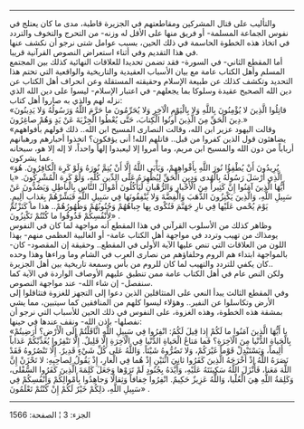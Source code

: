 ------------------------------------------------------------------------

والتأليب على قتال المشركين ومقاطعتهم في الجزيرة قاطبة، مدى ما كان يعتلج
في نفوس الجماعة المسلمة- أو فريق منها على الأقل له وزنه- من التحرج
والتخوف والتردد في اتخاذ هذه الخطوة الحاسمة في ذلك الحين، بسبب عوامل شتى
نرجو أن نكشف عنها في هذا التقديم وفي أثناء استعراض النصوص القرآنية
قريبا.  
أما المقطع الثاني- في السورة- فقد تضمن تحديدا للعلاقات النهائية كذلك بين
المجتمع المسلم وأهل الكتاب عامة مع بيان الأسباب العقيدية والتاريخية
والواقعية التي تحتم هذا التحديد وتكشف كذلك عن طبيعة الإسلام وحقيقته
المستقلة وعن انحراف أهل الكتاب عن دين الله الصحيح عقيدة وسلوكا بما
يجعلهم- في اعتبار الإسلام- ليسوا على دين الله الذي نزله لهم والذي به
صاروا أهل كتاب:  
«قاتِلُوا الَّذِينَ لا يُؤْمِنُونَ بِاللَّهِ وَلا بِالْيَوْمِ الْآخِرِ وَلا يُحَرِّمُونَ ما حَرَّمَ اللَّهُ
وَرَسُولُهُ وَلا يَدِينُونَ دِينَ الْحَقِّ مِنَ الَّذِينَ أُوتُوا الْكِتابَ، حَتَّى يُعْطُوا الْجِزْيَةَ عَنْ يَدٍ
وَهُمْ صاغِرُونَ.»  
«وقالت اليهود عزير ابن الله، وقالت النصارى المسيح ابن الله.. ذلك قولهم
بأفواههم يضاهئون قول الذين كفروا من قبل.. قاتلهم الله! أنى يؤفكون؟
اتخذوا أحبارهم ورهبانهم أرباباً من دون الله والمسيح ابن مريم، وما أمروا
إلا ليعبدوا إلهاً واحداً، لا إله إلا هو، سبحانه عما يشركون.  
«يُرِيدُونَ أَنْ يُطْفِؤُا نُورَ اللَّهِ بِأَفْواهِهِمْ، وَيَأْبَى اللَّهُ إِلَّا أَنْ يُتِمَّ نُورَهُ وَلَوْ كَرِهَ
الْكافِرُونَ. هُوَ الَّذِي أَرْسَلَ رَسُولَهُ بِالْهُدى وَدِينِ الْحَقِّ لِيُظْهِرَهُ عَلَى الدِّينِ كُلِّهِ، وَلَوْ
كَرِهَ الْمُشْرِكُونَ. «يا أَيُّهَا الَّذِينَ آمَنُوا إِنَّ كَثِيراً مِنَ الْأَحْبارِ وَالرُّهْبانِ لَيَأْكُلُونَ
أَمْوالَ النَّاسِ بِالْباطِلِ وَيَصُدُّونَ عَنْ سَبِيلِ اللَّهِ، وَالَّذِينَ يَكْنِزُونَ الذَّهَبَ وَالْفِضَّةَ وَلا
يُنْفِقُونَها فِي سَبِيلِ اللَّهِ فَبَشِّرْهُمْ بِعَذابٍ أَلِيمٍ. يَوْمَ يُحْمى عَلَيْها فِي نارِ جَهَنَّمَ
فَتُكْوى بِها جِباهُهُمْ وَجُنُوبُهُمْ وَظُهُورُهُمْ.. هذا ما كَنَزْتُمْ لِأَنْفُسِكُمْ فَذُوقُوا ما كُنْتُمْ
تَكْنِزُونَ» .  
وظاهر كذلك من الأسلوب القرآني في هذا المقطع أنه مواجهة لما كان في النفوس
يومذاك من تهيب وتردد في مواجهة أهل الكتاب عامة- أو الغالبية العظمى منهم-
بهذا اللون من العلاقات التي تنص عليها الآية الأولى في المقطع.. وحقيقة إن
المقصود- كان- بالمواجهة ابتداء هم الروم وحلفاؤهم من نصارى العرب في الشام
وما وراءها وهذا وحده كان يكفي للتردد والتهيب لما كان للروم من بأس وسمعة
تاريخية بين أهل الجزيرة..  
ولكن النص عام في أهل الكتاب عامة ممن تنطبق عليهم الأوصاف الواردة في
الآية كما سنفصل- إن شاء الله- عند مواجهة النصوص.  
وفي المقطع الثالث يبدأ النعي على المتثاقلين الذين دعوا إلى التجهز للغزوة
فتثاقلوا إلى الأرض وتكاسلوا عن النفير.. وهؤلاء ليسوا كلهم من المنافقين
كما سيتبين، مما يشي بمشقة هذه الخطوة، وهذه الغزوة، على النفوس في ذلك
الحين للأسباب التي نرجو أن نفصلها- بإذن الله- ونقف عندها في حينها:  
«يا أَيُّهَا الَّذِينَ آمَنُوا ما لَكُمْ إِذا قِيلَ لَكُمُ: انْفِرُوا فِي سَبِيلِ اللَّهِ اثَّاقَلْتُمْ إِلَى
الْأَرْضِ؟ أَرَضِيتُمْ بِالْحَياةِ الدُّنْيا مِنَ الْآخِرَةِ؟ فَما مَتاعُ الْحَياةِ الدُّنْيا فِي الْآخِرَةِ
إِلَّا قَلِيلٌ. إِلَّا تَنْفِرُوا يُعَذِّبْكُمْ عَذاباً أَلِيماً، وَيَسْتَبْدِلْ قَوْماً غَيْرَكُمْ، وَلا تَضُرُّوهُ
شَيْئاً. وَاللَّهُ عَلى كُلِّ شَيْءٍ قَدِيرٌ. إِلَّا تَنْصُرُوهُ فَقَدْ نَصَرَهُ اللَّهُ إِذْ أَخْرَجَهُ الَّذِينَ
كَفَرُوا ثانِيَ اثْنَيْنِ إِذْ هُما فِي الْغارِ، إِذْ يَقُولُ لِصاحِبِهِ: لا تَحْزَنْ إِنَّ اللَّهَ مَعَنا،
فَأَنْزَلَ اللَّهُ سَكِينَتَهُ عَلَيْهِ، وَأَيَّدَهُ بِجُنُودٍ لَمْ تَرَوْها وَجَعَلَ كَلِمَةَ الَّذِينَ كَفَرُوا
السُّفْلى، وَكَلِمَةُ اللَّهِ هِيَ الْعُلْيا، وَاللَّهُ عَزِيزٌ حَكِيمٌ. انْفِرُوا خِفافاً وَثِقالًا
وَجاهِدُوا بِأَمْوالِكُمْ وَأَنْفُسِكُمْ فِي سَبِيلِ اللَّهِ، ذلِكُمْ خَيْرٌ لَكُمْ إِنْ كُنْتُمْ تَعْلَمُونَ» .

------------------------------------------------------------------------

الجزء: 3 ¦ الصفحة: 1566
